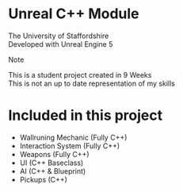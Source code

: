 # Unreal C++ Module 
The University of Staffordshire<br/>
Developed with Unreal Engine 5

> [!NOTE]
> This is a student project created in 9 Weeks <br/>
> This is not an up to date representation of my skills
> 

# Included in this project
- Wallruning Mechanic (Fully C++)
- Interaction System (Fully C++)
- Weapons (Fully C++)
- UI (C++ Baseclass)
- AI (C++ & Blueprint)
- Pickups (C++) 
